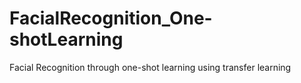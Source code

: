 # FacialRecognition_One-shotLearning
Facial Recognition through one-shot learning using transfer learning
